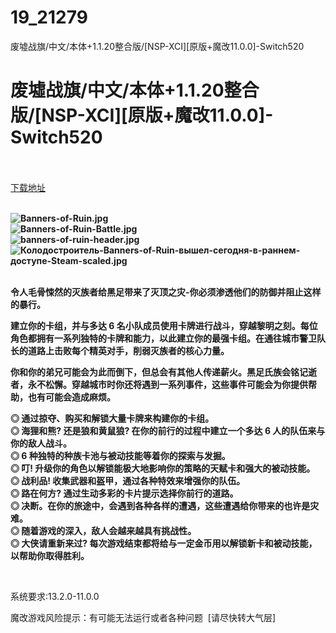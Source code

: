 # 19_21279
废墟战旗/中文/本体+1.1.20整合版/[NSP-XCI][原版+魔改11.0.0]-Switch520
# 废墟战旗/中文/本体+1.1.20整合版/[NSP-XCI][原版+魔改11.0.0]-Switch520
 <br/></br>
[下载地址](https://www.switch520.cc/article/21279 "下载地址")
<br/></br>

<p><strong><img title="Banners-of-Ruin.jpg" src="https://www.switch520.cc/muke_img/2021_08_17_caa140a1c9227.jpg" alt="Banners-of-Ruin.jpg"></strong><br>
<strong><img title="Banners-of-Ruin-Battle.jpg" src="https://www.switch520.cc/muke_img/2021_08_17_d31252d71728c.jpg" alt="Banners-of-Ruin-Battle.jpg"></strong><br>
<strong><img title="banners-of-ruin-header.jpg" src="https://www.switch520.cc/muke_img/2021_08_17_2cd5fc70b2d59.jpg" alt="banners-of-ruin-header.jpg"></strong><br>
<strong><img title="Колодостроитель-Banners-of-Ruin-вышел-сегодня-в-раннем-доступе-Steam-scaled.jpg" src="https://www.switch520.cc/muke_img/2021_08_17_7d2624864a38f.jpg" alt="Колодостроитель-Banners-of-Ruin-вышел-сегодня-в-раннем-доступе-Steam-scaled.jpg">&nbsp;</strong></p>
<p><strong>令人毛骨悚然的灭族者给黑足带来了灭顶之灾-你必须渗透他们的防御并阻止这样的暴行。</strong></p>
<p><strong>建立你的卡组，并与多达 6 名小队成员使用卡牌进行战斗，穿越黎明之刻。每位角色都拥有一系列独特的卡牌和能力，以此建立你的最强卡组。在通往城市警卫队长的道路上击败每个精英对手，削弱灭族者的核心力量。</strong></p>
<p><strong>你和你的弟兄可能会为此而倒下，但总会有其他人传递薪火。黑足氏族会铭记逝者，永不松懈。穿越城市时你还将遇到一系列事件，这些事件可能会为你提供帮助，也有可能会造成麻烦。</strong></p>
<p><strong>◎ 通过掠夺、购买和解锁大量卡牌来构建你的卡组。</strong><br>
<strong>◎ 海狸和熊? 还是狼和黄鼠狼? 在你的前行的过程中建立一个多达 6 人的队伍来与你的敌人战斗。</strong><br>
<strong>◎ 6 种独特的种族卡池与被动技能等着你的探索与发掘。</strong><br>
<strong>◎ 叮! 升级你的角色以解锁能极大地影响你的策略的天赋卡和强大的被动技能。</strong><br>
<strong>◎ 战利品! 收集武器和盔甲，通过各种特效来增强你的队伍。</strong><br>
<strong>◎ 路在何方? 通过生动多彩的卡片提示选择你前行的道路。</strong><br>
<strong>◎ 决断。在你的旅途中，会遇到各种各样的遭遇，这些遭遇给你带来的也许是灾难。</strong><br>
<strong>◎ 随着游戏的深入，敌人会越来越具有挑战性。</strong><br>
<strong>◎ 大侠请重新来过? 每次游戏结束都将给与一定金币用以解锁新卡和被动技能，以帮助你取得胜利。</strong></p>
<p>&nbsp;</p>
<p>系统要求:13.2.0-11.0.0</p>
<p>魔改游戏风险提示：有可能无法运行或者各种问题 &nbsp;[请尽快转大气层]</p>



